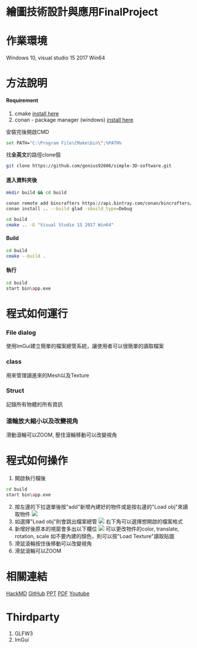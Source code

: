 繪圖技術設計與應用FinalProject
============
作業環境
===
Windows 10, visual studio 15 2017 Win64

方法說明
====

#### Requirement
1. cmake 
[install here](https://cmake.org/download/)
2. conan - package manager (windows)
[install here](https://conan.io/)

安裝完後開啟CMD
```bash
set PATH="C:\Program File\CMake\bin\";%PATH%
```
找**全英文**的路徑clone個
```bash
git clone https://github.com/genius92606/simple-3D-software.git
```
 #### 進入資料夾後
```bash
mkdir build && cd build

conan remote add bincrafters https://api.bintray.com/conan/bincrafters/public-conan
conan install .. --build glad -sbuild_type=Debug
```
```bash
cd build
cmake .. -G "Visual Studio 15 2017 Win64"
```

#### Build
```bash
cd build
cmake --build .
```

#### 執行
```bash
cd build
start bin\app.exe
```
程式如何運行
==

### File dialog
使用ImGui建立簡單的檔案總管系統，讓使用者可以很簡單的讀取檔案


### class
用來管理讀進來的Mesh以及Texture

### Struct
記錄所有物體的所有資訊

### 滾輪放大縮小以及改變視角
滑動滾輪可以ZOOM, 壓住滾輪移動可以改變視角


程式如何操作
==

1. 開啟執行檔後
```bash
cd build
start bin\app.exe
```
2. 按左邊的下拉選單後按"add"新增內建好的物件或是按右邊的"Load obj"來讀取物件
![](https://i.imgur.com/IhAxQ4V.png)
3. 如選擇"Load obj"則會跳出檔案總管
![](https://i.imgur.com/qK1QTp2.png)
右下角可以選擇想開啟的檔案格式
4. 新增好後原本的視窗會多出以下欄位
![](https://i.imgur.com/YrwHcA6.png)
可以更改物件的color, translate, rotation, scale
如不要內建的顏色，則可以按"Load Texture"讀取貼圖
5. 滑鼠滾輪按住後移動可以改變視角
6. 滑鼠滾輪可以ZOOM




相關連結
==
[HackMD](https://hackmd.io/@u1E-qvfkRYmDU27hS1T6cA/HkI7sX2RE)
[GitHub](https://github.com/genius92606/simple-3D-software)
[PPT](https://github.com/genius92606/simple-3D-software/blob/master/Final%20project.pptx)
[PDF](https://github.com/genius92606/simple-3D-software/blob/master/Final%20project.pdf)
[Youtube]()


Thirdparty
==
1. GLFW3
2. ImGui
